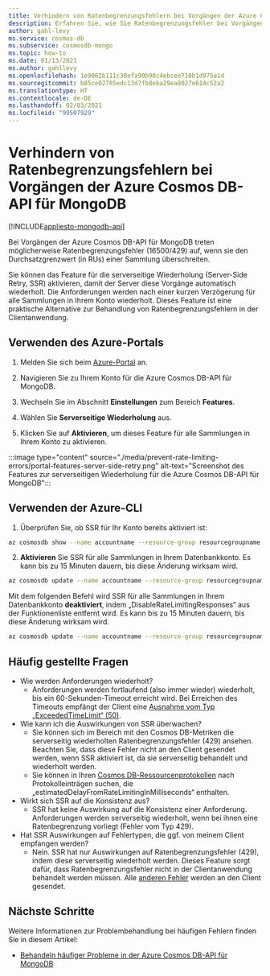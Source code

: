 ```yaml
---
title: Verhindern von Ratenbegrenzungsfehlern bei Vorgängen der Azure Cosmos DB-API für MongoDB
description: Erfahren Sie, wie Sie Ratenbegrenzungsfehler bei Vorgängen Ihrer Azure Cosmos DB-API für MongoDB mithilfe des SSR-Features (Server-Side Retry, serverseitige Wiederholung) vermeiden können.
author: gahl-levy
ms.service: cosmos-db
ms.subservice: cosmosdb-mongo
ms.topic: how-to
ms.date: 01/13/2021
ms.author: gahllevy
ms.openlocfilehash: 1e9062b111c30efa90b98c4ebcee710b1d975a1d
ms.sourcegitcommit: b85ce02785edc13d7fb8eba29ea8027e614c52a2
ms.translationtype: HT
ms.contentlocale: de-DE
ms.lasthandoff: 02/03/2021
ms.locfileid: "99507929"
---
```

# <a name="prevent-rate-limiting-errors-for-azure-cosmos-db-api-for-mongodb-operations"></a>Verhindern von Ratenbegrenzungsfehlern bei Vorgängen der Azure Cosmos DB-API für MongoDB
[!INCLUDE[appliesto-mongodb-api](includes/appliesto-mongodb-api.md)]

Bei Vorgängen der Azure Cosmos DB-API für MongoDB treten möglicherweise Ratenbegrenzungsfehler (16500/429) auf, wenn sie den Durchsatzgrenzwert (in RUs) einer Sammlung überschreiten. 

Sie können das Feature für die serverseitige Wiederholung (Server-Side Retry, SSR) aktivieren, damit der Server diese Vorgänge automatisch wiederholt. Die Anforderungen werden nach einer kurzen Verzögerung für alle Sammlungen in Ihrem Konto wiederholt. Dieses Feature ist eine praktische Alternative zur Behandlung von Ratenbegrenzungsfehlern in der Clientanwendung.

## <a name="use-the-azure-portal"></a>Verwenden des Azure-Portals

1. Melden Sie sich beim [Azure-Portal](https://portal.azure.com/) an.

1. Navigieren Sie zu Ihrem Konto für die Azure Cosmos DB-API für MongoDB.

1. Wechseln Sie im Abschnitt **Einstellungen** zum Bereich **Features**.

1. Wählen Sie **Serverseitige Wiederholung** aus.

1. Klicken Sie auf **Aktivieren**, um dieses Feature für alle Sammlungen in Ihrem Konto zu aktivieren.

:::image type="content" source="./media/prevent-rate-limiting-errors/portal-features-server-side-retry.png" alt-text="Screenshot des Features zur serverseitigen Wiederholung für die Azure Cosmos DB-API für MongoDB":::

## <a name="use-the-azure-cli"></a>Verwenden der Azure-CLI

1. Überprüfen Sie, ob SSR für Ihr Konto bereits aktiviert ist:
```bash
az cosmosdb show --name accountname --resource-group resourcegroupname
```
2. **Aktivieren** Sie SSR für alle Sammlungen in Ihrem Datenbankkonto. Es kann bis zu 15 Minuten dauern, bis diese Änderung wirksam wird.
```bash
az cosmosdb update --name accountname --resource-group resourcegroupname --capabilities EnableMongo DisableRateLimitingResponses
```
Mit dem folgenden Befehl wird SSR für alle Sammlungen in Ihrem Datenbankkonto **deaktiviert**, indem „DisableRateLimitingResponses“ aus der Funktionenliste entfernt wird. Es kann bis zu 15 Minuten dauern, bis diese Änderung wirksam wird.
```bash
az cosmosdb update --name accountname --resource-group resourcegroupname --capabilities EnableMongo
```

## <a name="frequently-asked-questions"></a>Häufig gestellte Fragen
* Wie werden Anforderungen wiederholt?
    * Anforderungen werden fortlaufend (also immer wieder) wiederholt, bis ein 60-Sekunden-Timeout erreicht wird. Bei Erreichen des Timeouts empfängt der Client eine [Ausnahme vom Typ „ExceededTimeLimit“ (50)](mongodb-troubleshoot.md).
*  Wie kann ich die Auswirkungen von SSR überwachen?
    *  Sie können sich im Bereich mit den Cosmos DB-Metriken die serverseitig wiederholten Ratenbegrenzungsfehler (429) ansehen. Beachten Sie, dass diese Fehler nicht an den Client gesendet werden, wenn SSR aktiviert ist, da sie serverseitig behandelt und wiederholt werden. 
    *  Sie können in Ihren [Cosmos DB-Ressourcenprotokollen](cosmosdb-monitor-resource-logs.md) nach Protokolleinträgen suchen, die „estimatedDelayFromRateLimitingInMilliseconds“ enthalten.
*  Wirkt sich SSR auf die Konsistenz aus?
    *  SSR hat keine Auswirkung auf die Konsistenz einer Anforderung. Anforderungen werden serverseitig wiederholt, wenn bei ihnen eine Ratenbegrenzung vorliegt (Fehler vom Typ 429). 
*  Hat SSR Auswirkungen auf Fehlertypen, die ggf. von meinem Client empfangen werden?
    *  Nein. SSR hat nur Auswirkungen auf Ratenbegrenzungsfehler (429), indem diese serverseitig wiederholt werden. Dieses Feature sorgt dafür, dass Ratenbegrenzungsfehler nicht in der Clientanwendung behandelt werden müssen. Alle [anderen Fehler](mongodb-troubleshoot.md) werden an den Client gesendet. 

## <a name="next-steps"></a>Nächste Schritte

Weitere Informationen zur Problembehandlung bei häufigen Fehlern finden Sie in diesem Artikel:

* [Behandeln häufiger Probleme in der Azure Cosmos DB-API für MongoDB](mongodb-troubleshoot.md)
